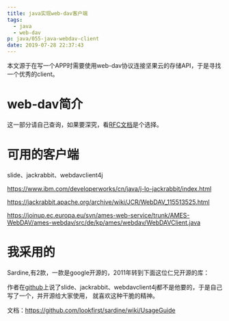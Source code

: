 ```yaml
---
title: java实现web-dav客户端
tags:
  - java
  - web-dav
p: java/055-java-webdav-client
date: 2019-07-28 22:37:43
---
```


本文源于在写一个APP时需要使用web-dav协议连接坚果云的存储API，于是寻找一个优秀的client。

# web-dav简介
这一部分请自己查询，如果要深究，看[RFC文档](http://www.webdav.org/specs/rfc4918.html)是个选择。

# 可用的客户端

slide、jackrabbit、webdavclient4j

https://www.ibm.com/developerworks/cn/java/j-lo-jackrabbit/index.html

https://jackrabbit.apache.org/archive/wiki/JCR/WebDAV_115513525.html

https://joinup.ec.europa.eu/svn/ames-web-service/trunk/AMES-WebDAV/ames-webdav/src/de/kp/ames/webdav/WebDAVClient.java

# 我采用的

Sardine,有2款，一款是google开源的，2011年转到下面这位仁兄开源的库：

作者在[github](https://github.com/lookfirst/sardine)上说了slide、jackrabbit、webdavclient4j都不是他要的，于是自己写了一个，并开源给大家使用，
就喜欢这种干脆的精神。

文档：https://github.com/lookfirst/sardine/wiki/UsageGuide

